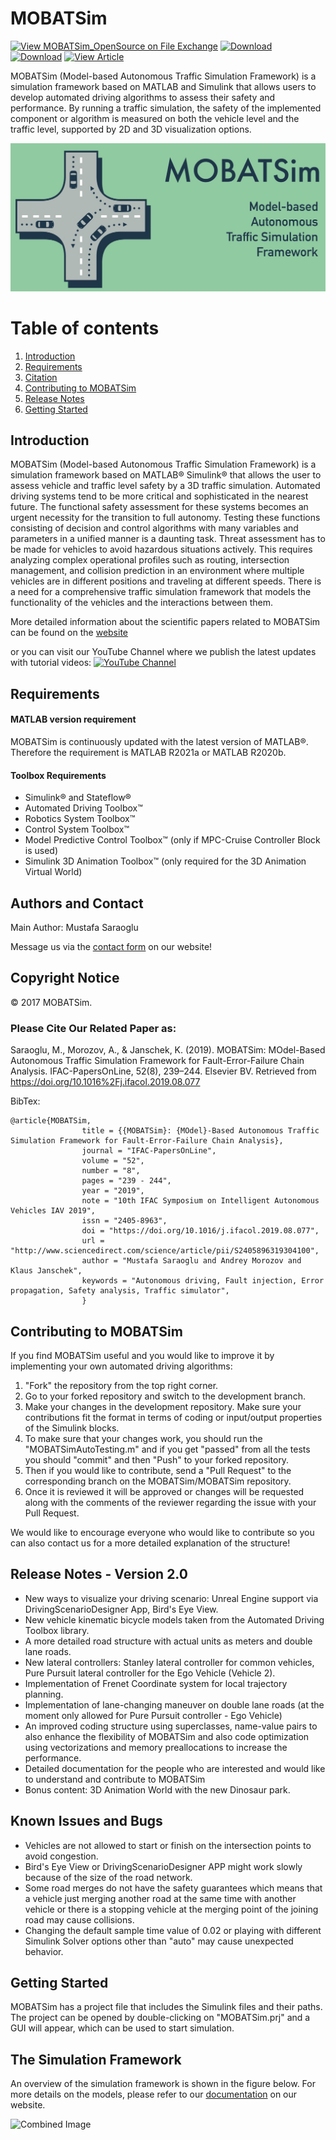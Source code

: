 # **MOBATSim**

[![View MOBATSim_OpenSource on File Exchange](https://www.mathworks.com/matlabcentral/images/matlab-file-exchange.svg)](https://www.mathworks.com/matlabcentral/fileexchange/78444-mobatsim_opensource)
[![Download](https://img.shields.io/badge/MATLAB-R2020a-brightgreen)](https://github.com/MOBATSim/MOBATSim/releases/tag/v1.0.2)
[![Download](https://img.shields.io/badge/MATLAB-R2020b-brightgreen)](https://github.com/MOBATSim/MOBATSim/releases/tag/v1.0.2)
[![View Article](https://img.shields.io/badge/DOI-https%3A%2F%2Fdoi.org%2F10.1016%2Fj.ifacol.2019.08.077-blue)](https://www.sciencedirect.com/science/article/pii/S2405896319304100)

MOBATSim (Model-based Autonomous Traffic Simulation Framework) is a simulation framework based on MATLAB and Simulink that allows users to develop automated driving algorithms to assess their safety and performance. By running a traffic simulation, the safety of the implemented component or algorithm is measured on both the vehicle level and the traffic level, supported by 2D and 3D visualization options.

<img src="img/logo_big.jpg" alt="Combined Image" />

# Table of contents
1. [Introduction](#introduction)
2. [Requirements](#requirements)
3. [Citation](#citation)
4. [Contributing to MOBATSim](#contribution)
5. [Release Notes](#releasenotes)
6. [Getting Started](#gettingstarted)

<a name="introduction"></a>
## Introduction

MOBATSim (Model-based Autonomous Traffic Simulation Framework) is a simulation framework based on MATLAB® Simulink® that allows the user to assess vehicle and traffic level safety by a 3D traffic simulation. Automated driving systems tend to be more critical and sophisticated in the nearest future. The functional safety assessment for these systems becomes an urgent necessity for the transition to full autonomy. Testing these functions consisting of decision and control algorithms with many variables and parameters in a unified manner is a daunting task. Threat assessment has to be made for vehicles to avoid hazardous situations actively. This requires analyzing complex operational profiles such as routing, intersection management, and collision prediction in an environment where multiple vehicles are in different positions and traveling at different speeds. There is a need for a comprehensive traffic simulation framework that models the functionality of the vehicles and the interactions between them.

More detailed information about the scientific papers related to MOBATSim can be found on the [website](https://mobatsim.com/)

or you can visit our YouTube Channel where we publish the latest updates with tutorial videos:
[![YouTube Channel](http://img.youtube.com/vi/3Wz3D1v-lL8/0.jpg)](https://www.youtube.com/c/MOBATSim)

<a name="requirements"></a>
## **Requirements** 

#### MATLAB version requirement

MOBATSim is continuously updated with the latest version of MATLAB®. Therefore the requirement is MATLAB R2021a or MATLAB R2020b.

#### Toolbox Requirements

* Simulink® and Stateflow®
* Automated Driving Toolbox™
* Robotics System Toolbox™
* Control System Toolbox™
* Model Predictive Control Toolbox™  (only if MPC-Cruise Controller Block is used)
* Simulink 3D Animation Toolbox™ (only required for the 3D Animation Virtual World)

<a name="citation"></a>
## Authors and Contact 

Main Author: Mustafa Saraoglu

Message us via the [contact form](https://mobatsim.com/contact/) on our website!

## Copyright Notice

© 2017 MOBATSim.

### Please Cite Our Related Paper as:

Saraoglu, M., Morozov, A., & Janschek, K. (2019). MOBATSim: MOdel-Based Autonomous Traffic Simulation Framework for Fault-Error-Failure Chain Analysis. IFAC-PapersOnLine, 52(8), 239–244. Elsevier BV. Retrieved from https://doi.org/10.1016%2Fj.ifacol.2019.08.077

BibTex:
```
@article{MOBATSim,
                title = {{MOBATSim}: {MOdel}-Based Autonomous Traffic Simulation Framework for Fault-Error-Failure Chain Analysis},
                journal = "IFAC-PapersOnLine",
                volume = "52",
                number = "8",
                pages = "239 - 244",
                year = "2019",
                note = "10th IFAC Symposium on Intelligent Autonomous Vehicles IAV 2019",
                issn = "2405-8963",
                doi = "https://doi.org/10.1016/j.ifacol.2019.08.077",
                url = "http://www.sciencedirect.com/science/article/pii/S2405896319304100",
                author = "Mustafa Saraoglu and Andrey Morozov and Klaus Janschek",
                keywords = "Autonomous driving, Fault injection, Error propagation, Safety analysis, Traffic simulator",
                }
```
<a name="contribution"></a>
## Contributing to MOBATSim 

If you find MOBATSim useful and you would like to improve it by implementing your own automated driving algorithms:
1. "Fork" the repository from the top right corner.
2. Go to your forked repository and switch to the development branch.
3. Make your changes in the development repository. Make sure your contributions fit the format in terms of coding or input/output properties of the Simulink blocks.
4. To make sure that your changes work, you should run the "MOBATSimAutoTesting.m" and if you get "passed" from all the tests you should "commit" and then "Push" to your forked repository.
5. Then if you would like to contribute, send a "Pull Request" to the corresponding branch on the MOBATSim/MOBATSim repository.
6. Once it is reviewed it will be approved or changes will be requested along with the comments of the reviewer regarding the issue with your Pull Request.

We would like to encourage everyone who would like to contribute so you can also contact us for a more detailed explanation of the structure!

<a name="releasenotes"></a>
## Release Notes - Version 2.0

* New ways to visualize your driving scenario: Unreal Engine support via DrivingScenarioDesigner App, Bird's Eye View.
* New vehicle kinematic bicycle models taken from the Automated Driving Toolbox library.
* A more detailed road structure with actual units as meters and double lane roads.
* New lateral controllers: Stanley lateral controller for common vehicles, Pure Pursuit lateral controller for the Ego Vehicle (Vehicle 2).
* Implementation of Frenet Coordinate system for local trajectory planning.
* Implementation of lane-changing maneuver on double lane roads (at the moment only allowed for Pure Pursuit controller - Ego Vehicle)
* An improved coding structure using superclasses, name-value pairs to also enhance the flexibility of MOBATSim and also code optimization using vectorizations and memory preallocations to increase the performance.
* Detailed documentation for the people who are interested and would like to understand and contribute to MOBATSim
* Bonus content: 3D Animation World with the new Dinosaur park.

## Known Issues and Bugs

* Vehicles are not allowed to start or finish on the intersection points to avoid congestion.
* Bird's Eye View or DrivingScenarioDesigner APP might work slowly because of the size of the road network.
* Some road merges do not have the safety guarantees which means that a vehicle just merging another road at the same time with another vehicle or there is a stopping vehicle at the merging point of the joining road may cause collisions.
* Changing the default sample time value of 0.02 or playing with different Simulink Solver options other than "auto" may cause unexpected behavior.

<a name="gettingstarted"></a>
## Getting Started

MOBATSim has a project file that includes the Simulink files and their paths. The project can be opened by double-clicking on "MOBATSim.prj" and a GUI will appear, which can be used to start simulation.

## The Simulation Framework

An overview of the simulation framework is shown in the figure below. For more details on the models, please refer to our [documentation](https://mobatsim.com/about-mobatsim/) on our website.

<img src="img/SimulationEnvironment.png" alt="Combined Image" />


